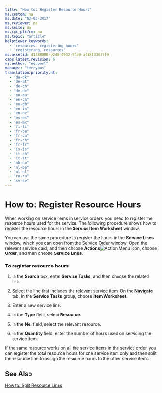 ```yaml
---
title: "How to: Register Resource Hours"
ms.custom: na
ms.date: "03-03-2017"
ms.reviewer: na
ms.suite: na
ms.tgt_pltfrm: na
ms.topic: "article"
helpviewer_keywords: 
  - "resources, registering hours"
  - "registering, resources"
ms.assetid: 41388880-e248-4932-9fa9-a458f33075f9
caps.latest.revision: 6
ms.author: "edupont"
manager: "terryaus"
translation.priority.ht: 
  - "da-dk"
  - "de-at"
  - "de-ch"
  - "de-de"
  - "en-au"
  - "en-ca"
  - "en-gb"
  - "en-in"
  - "en-nz"
  - "es-es"
  - "es-mx"
  - "fi-fi"
  - "fr-be"
  - "fr-ca"
  - "fr-ch"
  - "fr-fr"
  - "is-is"
  - "it-ch"
  - "it-it"
  - "nb-no"
  - "nl-be"
  - "nl-nl"
  - "ru-ru"
  - "sv-se"
---
```

# How to: Register Resource Hours
When working on service items in service orders, you need to register the resource hours used for the service. The following procedure shows how to register the resource hours in the **Service Item Worksheet** window.  
  
 You can use the same procedure to register the hours in the **Service Lines** window, which you can open from the Service Order window. Open the relevant service card, and then choose **Actions**![Action Menu icon](../DesignAndEngineering/media/actionmenuicon.png "actionMenuIcon"), choose **Order**, and then choose **Service Lines**.  
  
### To register resource hours  
  
1.  In the **Search** box, enter **Service Tasks**, and then choose the related link.  
  
2.  Select the line that includes the relevant service item. On the **Navigate** tab, in the **Service Tasks** group, choose **Item Worksheet**.  
  
3.  Enter a new service line.  
  
4.  In the **Type** field, select **Resource**.  
  
5.  In the **No.** field, select the relevant resource.  
  
6.  In the **Quantity** field, enter the number of hours used on servicing the service item.  
  
 If the same resource works on all the service items in the service order, you can register the total resource hours for one service item only and then split the resource line to assign the resource hours to the other service items.  
  
## See Also  
 [How to: Split Resource Lines](../Service/how-to-split-resource-lines.md)